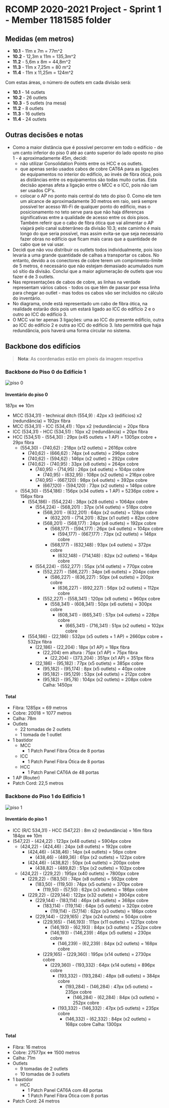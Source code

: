 RCOMP 2020-2021 Project - Sprint 1 - Member 1181585 folder 
 ===========================================

## Medidas (em metros) ##
+ **10.1** - 11m x 7m = 77m^2
+ **10.2** - 12,3m x 11m = 135,3m^2
+ **11.2** - 5,6m x 8m = 44,8m^2
+ **11.3** - 11m x 7,25m = 80 m^2
+ **11.4** - 11m x 11,25m = 124m^2

Com estas áreas, o número de outlets em cada divisão será:
+ **10.1** - 14 outlets
+ **10.2** - 26 outlets
+ **10.3** - 5 outlets (na mesa)
+ **11.2** - 8 outlets
+ **11.3** - 16 outlets
+ **11.4** - 24 outlets

## Outras decisões e notas ##
+ Como a maior distância que é possível percorrer em todo o edifício - de um canto inferior do piso 0 até ao canto superior do lado oposto no piso 1 - é aproximadamente 45m, decidi:
    + não utilizar Consolidation Points entre os HCC e os outlets.
    + que apenas serão usados cabos de cobre CAT6A para as ligações de equipamentos no interior do edifício, ao invés de fibra ótica, pois as distâncias entre os equipamentos são todas muito curtas. Esta decisão apenas afeta a ligação entre o MCC e o ICC, pois não iam ser usados CP's.
    + colocar o AP no ponto mais central do teto do piso 0. Como ele tem um alcance de aproximadamente 30 metros em raio, será sempre possível ter acesso Wi-Fi de qualquer ponto do edifício, mas o posicionamento no teto serve para que não haja diferenças significativas entre a qualidade de acesso entre os dois pisos. Também referir que o cabo de fibra ótica que vai alimentar o AP viajará pelo canal subterrâneo da divisão 10.3; este caminho é mais longo do que seria possível, mas assim evita-se que seja necessário fazer obras no edifício que ficam mais caras que a quantidade de cabo que se vai usar.
+ Decidi que não vou distribuir os outlets todos individualmente, pois isso levaria a uma grande quantidade de calhas a transportar os cabos. No entanto, devido a os conectores de cobre terem um comprimento-limite de 5 metros, é necessário que não estejam demasiado acumulados num só sítio da divisão. Concluí que a maior aglomeração de outlets que vou fazer é de 3 outlets.
+ Nas representações de cabos de cobre, as linhas na verdade representam vários cabos - todos os que têm de passar por essa linha para chegar ao outlet - mas todos os cabos vão ser incluídos no cálculo do inventário.
+ No diagrama, onde está representado um cabo de fibra ótica, na realidade estarão dois pois um estará ligado ao ICC do edifício 2 e o outro ao ICC do edifício 3.
+ O MCC vai ter apenas 3 ligações: uma ao ICC do presente edifício, outra ao ICC do edifício 2 e outra ao ICC do edifício 3. Isto permitirá que haja redundância, pois haverá uma forma circular no sistema.

## Backbone dos edifícios ##
> **Nota**: As coordenadas estão em píxeis da imagem respetiva

### Backbone do Piso 0 do Edifício 1 ###
![piso 0](Building1_Floor0.PNG)

#### Inventário do piso 0 ####
187px <=> 10m
+ MCC (534,31) - technical ditch (554,9) : 42px x3 (edifícios) x2 (redundância) = 192px fibra
+ MCC (534,31) - ICC (534,41) : 10px x2 (redundância) = 20px fibra
+ ICC (534,31) - HCC (534,51) : 10px x2 (redundância) = 20px fibra
+ HCC (534,51) - (554,30) : 29px (x45 outlets + 1 AP) = 1305px cobre + 29px fibra
    + (554,30) - (740,62) : 218px (x12 outlets) = 2616px cobre
        + (740,62) - (666,62) : 74px (x4 outlets) = 296px cobre
        + (740,62) - (594,62) : 146px (x2 outlet) = 292px cobre
        + (740,62) - (740,95) : 33px (x8 outlets) = 264px cobre
            + (740,95) - (714,95) : 26px (x4 outlets) = 104px cobre
                + (740,95) - (632,95) : 108px (x2 outlets) = 216px cobre
            + (740,95) - (667,120) : 98px (x4 outlets) = 392px cobre
                + (667,120) - (594,120) : 73px (x2 outlets) = 146px cobre
    + (554,30) - (554,186) : 156px (x34 outlets + 1 AP) = 5236px cobre + 156px fibra
        + (554,186) - (554,224) : 38px (x28 outlets) = 1064px cobre
            + (554,224) - (568,201) : 37px (x14 outlets) = 518px cobre
                + (568,201) - (632,201) : 64px (x2 outlets) = 128px cobre
                    + (632,201) - (714,201) : 82px (x1 outlet) = 82px cobre
                + (568,201) - (568,177) : 24px (x8 outlets) = 192px cobre
                    + (568,177) - (594,177) : 26px (x4 outlets) = 104px cobre
                        + (594,177) - (667,177) : 73px (x2 outlets) = 146px cobre
                    + (568,177) - (632,148) : 93px (x4 outlets) = 372px cobre
                        + (632,148) - (714,148) : 82px (x2 outlets) = 164px cobre
            + (554,224) - (552,277) : 55px (x14 outlets) = 770px cobre
                + (552,227) - (586,227) : 34px (x6 outlets) = 204px cobre
                    + (586,227) - (636,227) : 50px (x4 outlets) = 200px cobre
                        + (636,227) - (692,227) : 56px (x2 outlets) = 112px cobre
                + (552,227) - (558,341) : 120px (x8 outlets) = 960px cobre
                    + (558,341) - (608,341) : 50px (x6 outlets) = 300px cobre
                        + (608,341) - (665,341) : 57px (x4 outlets) = 228px cobre
                            + (665,341) - (716,341) : 51px (x2 outlets) = 102px cobre
        + (554,186) - (22,186) : 532px (x5 outlets + 1 AP) = 2660px cobre + 532px fibra
            + (22,186) - (22,204) : 18px (x1 AP) = 18px fibra
                + (22,204) em altura : 75px (x1 AP) = 75px fibra
                    + (22,204) - (373,204) : 351px (x1 AP) = 351px fibra
            + (22,186) - (95,182) : 77px (x5 outlets) = 385px cobre
                + (95,182) - (95,174) : 8px (x5 outlets) = 40px cobre
                + (95,182) - (95,129) : 53px (x4 outlets) = 212px cobre
                + (95,182) - (95,78) : 104px (x2 outlets) = 208px cobre
Calha:
1450px


#### Total ####
+ Fibra: 1285px = 69 metros
+ Cobre: 20018 = 1077 metros
+ Calha: 78m
+ Outlets
    + 22 tomadas de 2 outlets
    + 1 tomada de 1 outlet
+ 1 bastidor
    + MCC
        + 1 Patch Panel Fibra Ótica de 8 portas
    + ICC
        + 1 Patch Panel Fibra Ótica de 8 portas
    + HCC
        + 1 Patch Panel CAT6A de 48 portas
+ 1 AP (Router)
+ Patch Cord: 22,5 metros

### Backbone do Piso 1 do Edifício 1 ###
![piso 1](Building1_Floor1.PNG)

#### Inventário do piso 1 ####
+ ICC (R/C 534,31) - HCC (547,22) : 8m x2 (redundância) = 16m fibra
184px <=> 10m
+ (547,22) - (424,22) : 123px (x48 outlets) = 5904px cobre
    + (424,22) - (424,46) : 24px (x8 outlets) = 192px cobre
        + (424,46) - (438,46) : 14px (x4 outlets) = 56px cobre
            + (438,46) - (489,36) : 61px (x2 outlets) = 122px cobre
        + (424,46) - (438,82) : 50px (x4 outlets) = 200px cobre
            + (438,82) - (489,82) : 51px (x2 outlets) = 102px cobre
    + (424,22) - (229,22) : 195px (x40 outlets) = 7800px cobre
        + (229,22) - (183,50) : 74px (x8 outlets) = 592px cobre
            + (183,50) - (119,50) : 74px (x5 outlets) = 370px cobre
                + (119,50) - (57,50) : 62px (x3 outlets) = 186px cobre
        + (229,22) - (229,144) : 122px (x32 outlets) = 3904px cobre
            + (229,144) - (183,114) : 46px (x8 outlets) = 368px cobre
                + (183,114) - (119,114) : 64px (x5 outlets) = 320px cobre
                    + (119,114) - (57,114) : 62px (x3 outlets) = 186px cobre
            + (229,144) - (229,165) : 21px (x24 outlets) = 504px cobre
                + (229,165) - (146,193) : 111px (x11 outlets) = 1221px cobre
                    + (146,193) - (62,193) : 84px (x3 outlets) = 252px cobre
                    + (146,193) - (146,239) : 46px (x5 outlets) = 230px cobre
                        + (146,239) - (62,239) : 84px (x2 outlets) = 168px cobre
                + (229,165) - (229,360) : 195px (x14 outlets) = 2730px cobre
                    + (229,360) - (193,332) : 64px (x14 outlets) = 896px cobre
                        + (193,332) - (193,284) : 48px (x8 outlets) = 384px cobre
                            + (193,284) - (146,284) : 47px (x5 outlets) = 235px cobre
                                + (146,284) - (62,284) : 84px (x3 outlets) = 252px cobre
                        + (193,332) - (146,332) : 47px (x5 outlets) = 235px cobre
                            + (146,332) - (62,332) : 84px (x2 outlets) = 168px cobre
Calha:
1300px

#### Total ####
+ Fibra: 16 metros
+ Cobre: 27577px <=> 1500 metros
+ Calha: 71m
+ Outlets
    + 9 tomadas de 2 outlets
    + 10 tomadas de 3 outlets
+ 1 bastidor
    + HCC
        + 1 Patch Panel CAT6A com 48 portas
        + 1 Patch Panel Fibra Ótica com 8 portas
+ Patch Cord: 24 metros


